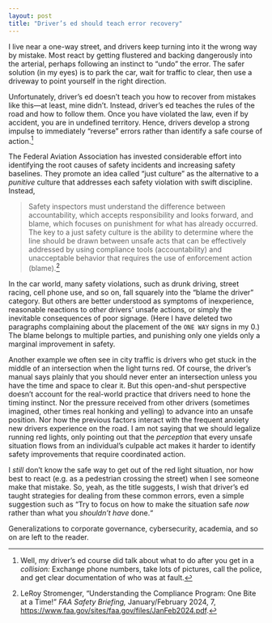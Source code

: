 ```yaml
---
layout: post
title: "Driver’s ed should teach error recovery"
---
```


I live near a one-way street, and drivers keep turning into it the wrong way by
mistake. Most react by getting flustered and backing dangerously into the
arterial, perhaps following an instinct to “undo” the error. The safer solution
(in my eyes) is to park the car, wait for traffic to clear, then use a driveway
to point yourself in the right direction.

Unfortunately, driver’s ed doesn’t teach you how to recover from mistakes like
this&mdash;at least, mine didn’t. Instead, driver’s ed teaches the rules of the
road and how to follow them. Once you have violated the law, even if by
accident, you are in undefined territory. Hence, drivers develop a strong
impulse to immediately “reverse” errors rather than identify a safe course of
action.<!--more-->[^errors]

[^errors]: Well, my driver’s ed course did talk about what to do after you get
    in a *collision:* Exchange phone numbers, take lots of pictures, call the
    police, and get clear documentation of who was at fault.

The Federal Aviation Association has invested considerable effort into
identifying the root causes of safety incidents and increasing safety baselines.
They promote an idea called “just culture” as the alternative to a *punitive*
culture that addresses each safety violation with swift discipline. Instead,

> Safety inspectors must understand the difference between accountability, which
> accepts responsibility and looks forward, and blame, which focuses on
> punishment for what has already occurred. The key to a just safety culture is
> the ability to determine where the line should be drawn between unsafe acts
> that can be effectively addressed by using compliance tools (accountability)
> and unacceptable behavior that requires the use of enforcement action
> (blame).[^faa]

[^faa]: LeRoy Stromenger, “Understanding the Compliance Program: One Bite at a
    Time!” *FAA Safety Briefing,* January/February 2024, 7,
    <https://www.faa.gov/sites/faa.gov/files/JanFeb2024.pdf>.

In the car world, many safety violations, such as drunk driving, street racing,
cell phone use, and so on, fall squarely into the “blame the driver” category.
But others are better understood as symptoms of inexperience, reasonable
reactions to *other* drivers’ unsafe actions, or simply the inevitable
consequences of poor signage. (Here I have deleted two paragraphs complaining
about the placement of the `ONE WAY` signs in my 0.) The blame belongs to
multiple parties, and punishing only one yields only a marginal improvement in
safety.

Another example we often see in city traffic is drivers who get stuck in the
middle of an intersection when the light turns red. Of course, the driver’s
manual says plainly that you should never enter an intersection unless you have
the time and space to clear it. But this open-and-shut perspective doesn’t
account for the real-world practice that drivers need to hone the timing
instinct. Nor the pressure received from other drivers (sometimes imagined,
other times real honking and yelling) to advance into an unsafe position. Nor
how the previous factors interact with the frequent anxiety new drivers
experience on the road. I am not saying that we should legalize running red
lights, only pointing out that the *perception* that every unsafe situation
flows from an individual’s culpable act makes it harder to identify safety
improvements that require coordinated action.

I *still* don’t know the safe way to get out of the red light situation, nor how
best to react (e.g. as a pedestrian crossing the street) when I see someone make
that mistake. So, yeah, as the title suggests, I wish that driver’s ed taught
strategies for dealing from these common errors, even a simple suggestion such
as “Try to focus on how to make the situation safe *now* rather than what you
*shouldn’t have* done.“

Generalizations to corporate governance, cybersecurity, academia, and so on are
left to the reader.
